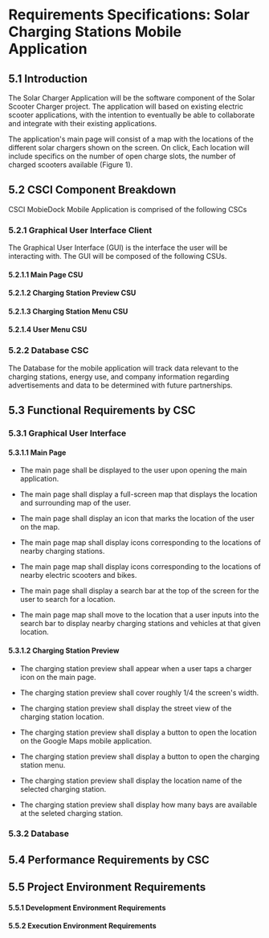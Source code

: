 # Requirements Specifications: Solar Charging Stations Mobile Application

## 5.1  Introduction
The Solar Charger Application will be the software component of the Solar Scooter Charger project. The application will based on existing electric scooter applications, with the intention to eventually be able to collaborate and integrate with their existing applications.

The application's main page will consist of a map with the locations of the different solar chargers shown on the screen. On click, Each location will include specifics on the number of open charge slots, the number of charged scooters available (Figure 1).

## 5.2  CSCI Component Breakdown

CSCI MobieDock Mobile Application is comprised of the following CSCs

### 5.2.1 Graphical User Interface Client

The Graphical User Interface (GUI) is the interface the user will be interacting with. The GUI will be composed of the following CSUs.

#### 5.2.1.1 Main Page CSU

#### 5.2.1.2 Charging Station Preview CSU

#### 5.2.1.3 Charging Station Menu CSU

#### 5.2.1.4 User Menu CSU

### 5.2.2 Database CSC

The Database for the mobile application will track data relevant to the charging stations, energy use, and company information regarding advertisements and data to be determined with future partnerships.

## 5.3  Functional Requirements by CSC

### 5.3.1 Graphical User Interface

#### 5.3.1.1 Main Page

* The main page shall be displayed to the user upon opening the main application.

* The main page shall display a full-screen map that displays the location and surrounding map of the user.

* The main page shall display an icon that marks the location of the user on the map.

* The main page map shall display icons corresponding to the locations of nearby charging stations.

* The main page map shall display icons corresponding to the locations of nearby electric scooters and bikes.

* The main page shall display a search bar at the top of the screen for the user to search for a location.

* The main page map shall move to the location that a user inputs into the search bar to display nearby charging stations and vehicles at that given location.

#### 5.3.1.2 Charging Station Preview

* The charging station preview shall appear when a user taps a charger icon on the main page.

* The charging station preview shall cover roughly 1/4 the screen's width.

* The charging station preview shall display the street view of the charging station location.

* The charging station preview shall display a button to open the location on the Google Maps mobile application.

* The charging station preview shall display a button to open the charging station menu.

* The charging station preview shall display the location name of the selected charging station.

* The charging station preview shall display how many bays are available at the seleted charging station.



### 5.3.2 Database


## 5.4  Performance Requirements by CSC

## 5.5  Project Environment Requirements

#### 5.5.1   Development Environment Requirements

#### 5.5.2   Execution Environment Requirements

